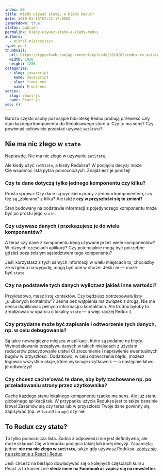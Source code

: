 ```yaml
---
index: 80
title: Kiedy używać state, a kiedy Redux?
date: 2018-05-16T07:22:17.000Z
isMarkdown: true
status: publish
permalink: kiedy-uzywac-state-a-kiedy-redux
authors:
  - michal-miszczyszyn
type: post
thumbnail:
  url: https://typeofweb.com/wp-content/uploads/2018/05/redux-vs-setstate.jpeg
  width: 1920
  height: 1280
categories:
  - slug: javascript
    name: JavaScript
  - slug: front-end
    name: Front-end
series:
  slug: react-js
  name: React.js
seo: {}
---
```


Bardzo często osoby poznające bibliotekę Redux próbują przenieść cały stan każdego komponentu do Reduksowego store'a. Czy to ma sens? Czy powinnaś całkowicie przestać używać `setState`?

## Nie ma nic złego w `state`

Naprawdę. Nie ma nic złego w używaniu `setState`.

Ale kiedy użyć `setState`, a kiedy Reduksa? W podjęciu decyzji może Cię wspomóc lista pytań pomocniczych. Znajdziesz je poniżej!

### Czy te dane dotyczą tylko jednego komponentu czy kilku?

Prosta sprawa: Czy dane są wynikiem pracy z jednym komponentem, czy też są „zbierane” z kilku? Ale także **czy w przyszłości się to zmieni?**

Stan budowany na podstawie informacji z pojedynczego komponentu może być po prostu jego `state`.

### Czy używasz danych i przekazujesz je do wielu komponentów?

A teraz czy dane z komponentu będą używane przez wiele komponentów? W różnych częściach aplikacji? Czy potencjalnie mogą być potrzebne gdzieś poza ścisłym sąsiedztwem tego komponentu?

Jeśli korzystasz z tych samych informacji w wielu miejscach to, chociażby ze względu na wygodę, mogą być one w storze. Jeśli nie — może być `state`.

### Czy na podstawie tych danych wyliczasz jakieś inne wartości?

Przykładowo, masz listę kontaktów. Czy będziesz potrzebowała listy „ulubionych kontaktów”? Jedna bez wątpienia ma związek z drugą. Nie ma sensu duplikować pełnych informacji o kontaktach. Ale trudno byłoby to zrealizować w oparciu o lokalny `state` — a więc raczej Redux :)

### Czy przydatne może być zapisanie i odtworzenie tych danych, np. w celu debugowania?

Są takie newralgiczne miejsca w aplikacji, które są podatne na błędy. Wymodelowanie przepływu danych w takich miejscach z użyciem reducerów zdecydowanie ułatwi Ci zrozumienie i naprawienie ewentualnych bugów w przyszłości. Dodatkowo, w celu odtworzenia błędu, możesz logować wszystkie akcje, które wykonuje użytkownik — a następnie łatwo je odtworzyć!

### Czy chcesz cache'ować te dane, aby były zachowane np. po przeładowaniu strony przez użytkownika?

Cache każdego stanu lokalnego komponentu rzadko ma sens. Ale już stanu globalnego aplikacji tak. W przypadku użycia Reduksa jest to także banalnie łatwe! Zastanów się czy teraz lub w przyszłości Twoje dane powinny się zapisywać (np. w `localStorage`) czy nie.

## To Redux czy state?

To tylko pomocnicza lista. Żadna z odpowiedzi nie jest definitywna, ale może skłaniać Cię w kierunku podjęcia takiej lub innej decyzji. Zapamiętaj jedno: **nie ma nic złego w `setState`**, także gdy używasz Reduksa. <a href="https://szkolenia.typeofweb.com/" target="_blank">zapisz się na szkolenie z React i Redux</a>.

Jeśli chcesz na bieżąco dowiadywać się o kolejnych częściach kursu React.js to koniecznie <strong>śledź mnie na Facebooku i zapisz się na newsletter.</strong>
<NewsletterForm />
<FacebookPageWidget />
